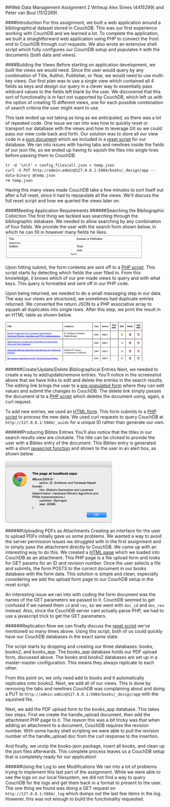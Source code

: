 ##Web Data Management Assignment 2 Writeup
Alex Simes (4415299)  and Peter van Buul (1512269)

####Introduction
For this assignment, we built a web application around a bibliographical dataset stored in CouchDB. This was our first experience working with CouchDB and we learned a lot. To complete the application, we built a straightforward web application using PHP to connect the front end to CouchDB through curl requests. We also wrote an extensive shell script which fully configures our CouchDB setup and populates it with the documents (both data and views).

####Building the Views
Before starting on application development, we built the views we would need. Since the user would query by any combination of Title, Author, Publisher, or Year, we would need to use multi-key views. Our first plan was to use a single view which contained all 4 fields as keys and design our query in a clever way to essentially pass wildcard values to the fields left blank by the user. We discovered that this sort of functionality is in fact not supported by CouchDB, which left us with the option of creating 15 different views, one for each possible combination of search criteria the user might want to use. 

This task ended up not taking as long as we anticipated, as there was a lot of repeated code. One issue we ran into was how to quickly reset or transport our database with the views and how to leverage Git so we could pass our view code back and forth. Our solution was to store all our view code in a [json document](https://github.com/alex9311/Web-Data-Management/blob/master/Assignment2/json/config_files/all.json) which we included in a [reset script](https://github.com/alex9311/Web-Data-Management/blob/master/Assignment2/json/database_reset.sh) for our database.  We ran into issues with having tabs and newlines inside the fields of our json file, so we ended up having to squish the files into single lines before passing them to CouchDB.

```
tr -d '\n\t' < config_files/all.json > temp.json
curl -X PUT http://admin:admin@127.0.0.1:5984/books/_design/app --data-binary @temp.json
rm temp.json
```

Having this many views made CouchDB take a few minutes to sort itself out after a full reset, since it had to repopulate all the views. We'll discuss the full reset script and how we queried the views later on. 


####Meeting Application Requirements 
######Searching the Bibliographic Collection
The first thing we tackled was searching through the bibliographic database. We needed to allow searching by any combination of four fields. We provide the user with the search form shown below, in which he can fill in however many fields he likes.
<img src="resources/report_images/search_form.png" style="width:4.5in"></img>

Upon hitting submit, the form contents are sent off to a [PHP script](https://github.com/alex9311/Web-Data-Management/blob/master/Assignment2/app/handle_search.php). This script starts by detecting which fields the user filled in. From this knowledge, it knows which of our pre-made views to query and with what keys. This query is formatted and sent off in our PHP code. 


Upon being returned, we needed to do a small massaging step in our data. The way our views are structured, we sometimes had duplicate entries returned. We converted the return JSON to a PHP associative array to squash all duplicates into single rows. After this step, we print the result in an HTML table as shown below. 

<img src="resources/report_images/search_result.png" style="width:4.5in"></img>


######Create/Update/Delete Bibliographical Entries
Next, we needed to create a way to add/update/remove entries. You'll notice in the screenshot above that we have links to edit and delete the entries in the search results. The editing link brings the user to a [pre-populated form](https://github.com/alex9311/Web-Data-Management/blob/master/Assignment2/app/edit_form.php) where they can edit values and submit the changes to CouchDB. The delete link simply passes the document id to a [PHP script](https://github.com/alex9311/Web-Data-Management/blob/master/Assignment2/app/handle_delete.php) which deletes the document using, again, a curl request. 


To add new entries, we used an [HTML form](https://github.com/alex9311/Web-Data-Management/blob/master/Assignment2/app/add_form.php). This form submits to a [PHP script](https://github.com/alex9311/Web-Data-Management/blob/master/Assignment2/app/handle_add.php) to process the new data. We used curl requests to query CouchDB at `http://127.0.0.1:5984/_uuids` for a unique ID rather than generate our own. 

######Producing Bibtex Entries
You'll also notice that the titles in our search results view are clickable. The title can be clicked to provide the user with a Bibtex entry of the document. 
This Bibtex entry is generated with a short [javascript function](https://github.com/alex9311/Web-Data-Management/blob/master/Assignment2/app/createBibtex.js) and shown to the user in an alert box, as shown below.

<img src="resources/report_images/bibtex.png" style="width:3.5in"></img>

######Uploading PDFs as Attachments
Creating an interface for the user to upload PDFs initially gave us some problems. We wanted a way to avoid the server permission issues we struggled with in the first assignment and to simply pass the attachment directly to CouchDB. We came up with an interesting way to do this. We created a [HTML page](https://github.com/alex9311/Web-Data-Management/blob/master/Assignment2/json/config_files/handle_attachment.html) which we loaded into CouchDB as an attachment. This PHP page is a file upload form and looks for GET params for an ID and revision number. Once the user selects a file and submits, the form POSTS to the correct document in our books database with the form data. This solution is simple and clean, especially considering we add the upload form page to our CouchDB setup in the reset script.

An interesting issue we ran into with coding the form document was the names of the GET parameters we passed to it. CouchDB seemed to get confused if we named them `id` and `rev`, so we went with `doc_id` and `doc_rev` instead. Also, since the CouchDB server cant actually parse PHP, we had to use a javascript trick to get the GET parameters.

######Replication
Now we can finally discuss the [reset script](https://github.com/alex9311/Web-Data-Management/blob/master/Assignment2/json/database_reset.sh) we've mentioned so many times above. Using this script, both of us could quickly have our CouchDB databases in the exact same state.

The script starts by dropping and creating our three databases: books, books2, and books_app. The books_app database holds our PDF upload form, discussed above. The books and books2 databases are set up in a master-master configuration. This means they always replicate to each other.

From this point on, we only need add to books and it automatically replicates onto books2. Next, we add all of our views. This is done by removing the tabs and newlines CouchDB was complaining about and doing a PUT to `http://admin:admin@127.0.0.1:5984/books/_design/app` with the squished file. 

Next, we add the PDF upload form to the books_app database. This takes two steps. First we create the handle_upload document, then add the attachment PHP page to it. The reason this was a bit tricky was that when adding an attachment to a document, CouchDB requires the revision number. With some hacky shell scripting we were able to pull the revision number of the handle_upload doc from the curl response to the insertion. 

And finally, we unzip the books-json package, insert all books, and clean up the json files afterwards. This complete process leaves us a CouchDB setup that is completely ready for our application!

######Using the Log to see Modifications
We ran into a lot of problems trying to implement this last part of the assignment. While we were able to see the logs on our local filesystem, we did not find a way to query CouchDB for the logs and get them back in a format to present to the user. The one thing we found was doing a GET request on `http://127.0.0.1:5984/_log` which dumps out the last few items in the log. However, this was not enough to build the functionality requested.